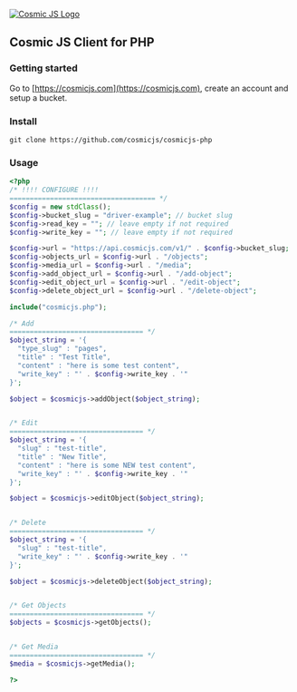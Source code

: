 [![Cosmic JS Logo](https://cosmicjs.com/images/marketing/logo-w-brand.jpg)](https://cosmicjs.com/)
## Cosmic JS Client for PHP

### Getting started
Go to [https://cosmicjs.com](https://cosmicjs.com), create an account and setup a bucket.

### Install
```
git clone https://github.com/cosmicjs/cosmicjs-php
```
### Usage
```php
<?php
/* !!!! CONFIGURE !!!!
==================================== */
$config = new stdClass();
$config->bucket_slug = "driver-example"; // bucket slug
$config->read_key = ""; // leave empty if not required
$config->write_key = ""; // leave empty if not required

$config->url = "https://api.cosmicjs.com/v1/" . $config->bucket_slug;
$config->objects_url = $config->url . "/objects";
$config->media_url = $config->url . "/media";
$config->add_object_url = $config->url . "/add-object";
$config->edit_object_url = $config->url . "/edit-object";
$config->delete_object_url = $config->url . "/delete-object";

include("cosmicjs.php");

/* Add
================================= */
$object_string = '{
  "type_slug" : "pages",
  "title" : "Test Title",
  "content" : "here is some test content",
  "write_key" : "' . $config->write_key . '"
}';

$object = $cosmicjs->addObject($object_string);


/* Edit
================================= */
$object_string = '{
  "slug" : "test-title",
  "title" : "New Title",
  "content" : "here is some NEW test content",
  "write_key" : "' . $config->write_key . '"
}';

$object = $cosmicjs->editObject($object_string);


/* Delete
================================= */
$object_string = '{
  "slug" : "test-title",
  "write_key" : "' . $config->write_key . '"
}';

$object = $cosmicjs->deleteObject($object_string);


/* Get Objects
================================= */
$objects = $cosmicjs->getObjects();


/* Get Media
================================= */
$media = $cosmicjs->getMedia();

?>
```
